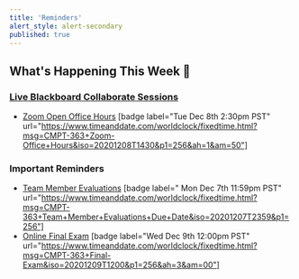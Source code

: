```yaml
---
title: 'Reminders'
alert_style: alert-secondary
published: true
---
```


## What's Happening This Week 💫

### [Live Blackboard Collaborate Sessions](https://canvas.sfu.ca/courses/56304/external_tools/3544)  

* [Zoom Open Office Hours](https://www2.cs.sfu.ca/CourseCentral/363/paulh/open-office-hours) [badge label="Tue Dec 8th 2:30pm PST" url="https://www.timeanddate.com/worldclock/fixedtime.html?msg=CMPT-363+Zoom-Office+Hours&iso=20201208T1430&p1=256&ah=1&am=50"]

### Important Reminders

* [Team Member Evaluations](https://www.surveymonkey.ca/r/JQ5XWND) [badge label="
Mon Dec 7th 11:59pm PST" url="https://www.timeanddate.com/worldclock/fixedtime.html?msg=CMPT-363+Team+Member+Evaluations+Due+Date&iso=20201207T2359&p1=256"]  
* [Online Final Exam](https://canvas.sfu.ca/courses/56304/quizzes/128580) [badge label="Wed Dec 9th 12:00pm PST" url="https://www.timeanddate.com/worldclock/fixedtime.html?msg=CMPT-363+Final-Exam&iso=20201209T1200&p1=256&ah=3&am=00"]  
